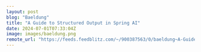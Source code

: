 ```yaml
---
layout: post
blog: "Baeldung"
title: "A Guide to Structured Output in Spring AI"
date: 2024-07-01T07:33:04Z
image: images/baeldung.png
remote_url: "https://feeds.feedblitz.com/~/900387563/0/baeldung~A-Guide-to-Structured-Output-in-Spring-AI"
---
```

